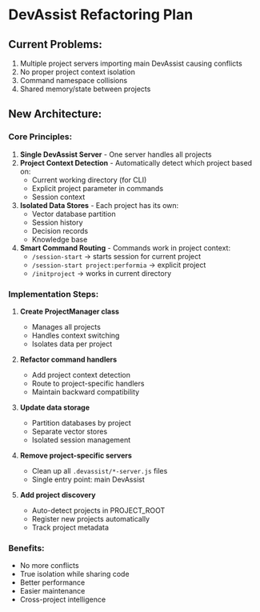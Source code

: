# DevAssist Refactoring Plan

## Current Problems:
1. Multiple project servers importing main DevAssist causing conflicts
2. No proper project context isolation
3. Command namespace collisions
4. Shared memory/state between projects

## New Architecture:

### Core Principles:
1. **Single DevAssist Server** - One server handles all projects
2. **Project Context Detection** - Automatically detect which project based on:
   - Current working directory (for CLI)
   - Explicit project parameter in commands
   - Session context
3. **Isolated Data Stores** - Each project has its own:
   - Vector database partition
   - Session history
   - Decision records
   - Knowledge base
4. **Smart Command Routing** - Commands work in project context:
   - `/session-start` → starts session for current project
   - `/session-start project:performia` → explicit project
   - `/initproject` → works in current directory

### Implementation Steps:

1. **Create ProjectManager class**
   - Manages all projects
   - Handles context switching
   - Isolates data per project

2. **Refactor command handlers**
   - Add project context detection
   - Route to project-specific handlers
   - Maintain backward compatibility

3. **Update data storage**
   - Partition databases by project
   - Separate vector stores
   - Isolated session management

4. **Remove project-specific servers**
   - Clean up all `.devassist/*-server.js` files
   - Single entry point: main DevAssist

5. **Add project discovery**
   - Auto-detect projects in PROJECT_ROOT
   - Register new projects automatically
   - Track project metadata

### Benefits:
- No more conflicts
- True isolation while sharing code
- Better performance
- Easier maintenance
- Cross-project intelligence

